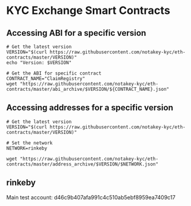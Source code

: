 # KYC Exchange Smart Contracts

## Accessing ABI for a specific version

    # Get the latest version
    VERSION="$(curl https://raw.githubusercontent.com/notakey-kyc/eth-contracts/master/VERSION)"
    echo "Version: $VERSION"

    # Get the ABI for specific contract
    CONTRACT_NAME="ClaimRegistry"
    wget "https://raw.githubusercontent.com/notakey-kyc/eth-contracts/master/abi_archive/$VERSION/${CONTRACT_NAME}.json"

## Accessing addresses for a specific version

    # Get the latest version
    VERSION="$(curl https://raw.githubusercontent.com/notakey-kyc/eth-contracts/master/VERSION)"

    # Set the network
    NETWORK=rinkeby

    wget "https://raw.githubusercontent.com/notakey-kyc/eth-contracts/master/address_archive/$VERSION/$NETWORK.json"

## rinkeby

Main test account: d46c9b407afa991c4c510ab5ebf8959ea7409c17
